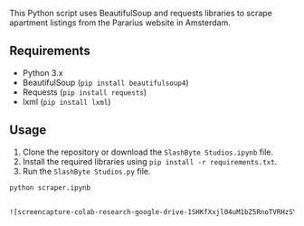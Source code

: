 This Python script uses BeautifulSoup and requests libraries to scrape apartment listings from the Pararius website in Amsterdam.

## Requirements

- Python 3.x
- BeautifulSoup (`pip install beautifulsoup4`)
- Requests (`pip install requests`)
- lxml (`pip install lxml`)

## Usage

1. Clone the repository or download the `SlashByte Studios.ipynb` file.
2. Install the required libraries using `pip install -r requirements.txt`.
3. Run the `SlashByte Studios.py` file.

```bash
python scraper.ipynb


![screencapture-colab-research-google-drive-1SHKfXxjl04uM1bZ5RnoTVRHzSYokWQlE-2023-11-29-22_19_28](https://github.com/syed-asfar-ahmad/Scrapping-Data-From-Rental-Website/assets/85727853/cae2c8e0-b03e-4682-a6b0-9e0d1eeeb592)

